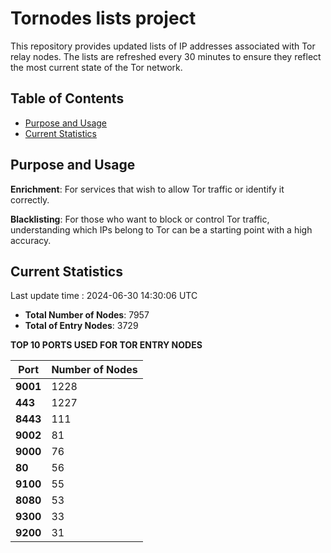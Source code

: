 # Tornodes lists project

This repository provides updated lists of IP addresses associated with Tor relay nodes. The lists are refreshed every 30 minutes to ensure they reflect the most current state of the Tor network.

## Table of Contents

- [Purpose and Usage](#purpose-and-usage)
- [Current Statistics](#current-statistics)


## Purpose and Usage

**Enrichment**: For services that wish to allow Tor traffic or identify it correctly.

**Blacklisting**: For those who want to block or control Tor traffic, understanding which IPs belong to Tor can be a starting point with a high accuracy.

## Current Statistics

Last update time : 2024-06-30 14:30:06 UTC

- **Total Number of Nodes**: 7957
- **Total of Entry Nodes**: 3729

**TOP 10 PORTS USED FOR TOR ENTRY NODES**

| **Port** | **Number of Nodes** |
|------|-----------------|
| **9001**   | 1228  |
| **443**   | 1227  |
| **8443**   | 111  |
| **9002**   | 81  |
| **9000**   | 76  |
| **80**   | 56  |
| **9100**   | 55  |
| **8080**   | 53  |
| **9300**   | 33  |
| **9200**   | 31  |

